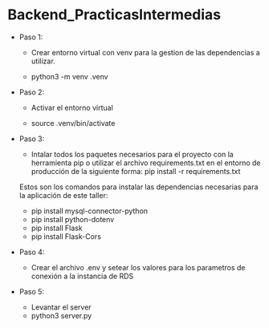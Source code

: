 # Backend_PracticasIntermedias

* Paso 1:

    - Crear entorno virtual con venv para la gestion de las dependencias a utilizar.

    - python3 -m venv .venv

* Paso 2:

    - Activar el entorno virtual

    - source .venv/bin/activate

* Paso 3: 

    - Intalar todos los paquetes necesarios para el proyecto con la herramienta pip o utilizar el archivo requirements.txt en el entorno de producción de la siguiente forma:
        pip install -r requirements.txt

    Estos son los comandos para instalar las dependencias necesarias para la aplicación de este taller:

    - pip install mysql-connector-python
    - pip install python-dotenv
    - pip install Flask
    - pip install Flask-Cors

* Paso 4:

    - Crear el archivo .env y setear los valores para los parametros de conexión a la instancia de RDS

* Paso 5:

    - Levantar el server
    - python3 server.py


    